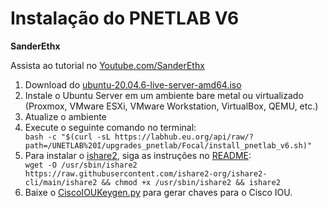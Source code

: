 <!DOCTYPE html>
<body>
    <div class="container">
        <h1>Instalação do PNETLAB V6</h1>
        <p><strong>SanderEthx</strong></p>
        <p>Assista ao tutorial no <a href="https://www.youtube.com/SanderEthx" target="_blank">Youtube.com/SanderEthx</a></p>
        <ol>
            <li>Download do <a href="https://releases.ubuntu.com/20.04.6/ubuntu-20.04.6-live-server-amd64.iso" target="_blank">ubuntu-20.04.6-live-server-amd64.iso</a></li>
            <li>Instale o Ubuntu Server em um ambiente bare metal ou virtualizado (Proxmox, VMware ESXi, VMware Workstation, VirtualBox, QEMU, etc.)</li>
            <li>Atualize o ambiente</li>
            <li>Execute o seguinte comando no terminal:</li>
        <code>bash -c "$(curl -sL https://labhub.eu.org/api/raw/?path=/UNETLAB%20I/upgrades_pnetlab/Focal/install_pnetlab_v6.sh)"</code>
        <li>Para instalar o <a href="https://github.com/ishare2-org/" target="_blank">ishare2</a>, siga as instruções no <a href="https://github.com/ishare2-org/ishare2-cli/blob/main/README.md" target="_blank">README</a>:</li>
        <code>wget -O /usr/sbin/ishare2 https://raw.githubusercontent.com/ishare2-org/ishare2-cli/main/ishare2 && chmod +x /usr/sbin/ishare2 && ishare2</code>
        <li>Baixe o <a href="https://github.com/obscur95/gns3-server/blob/master/IOU/CiscoIOUKeygen.py" target="_blank">CiscoIOUKeygen.py</a> para gerar chaves para o Cisco IOU.</li>
         </ol>
    </div>
</body>
</html>
